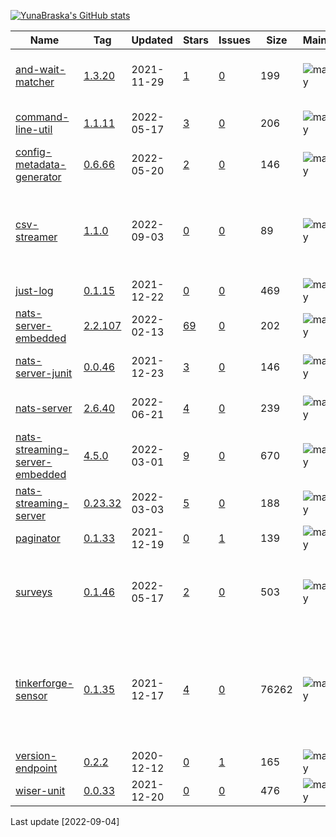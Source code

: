 [![YunaBraska's GitHub stats](https://github-readme-stats.vercel.app/api?username=YunaBraska&count_private=true&show_icons=true&theme=dracula)](https://github.com/YunaBraska/github-readme-stats)

|Name|Tag|Updated|Stars|Issues|Size|Maintainability|Coverage|Description|
|---|---|---|---|---|---|---|---|---|
|[and-wait-matcher](https://github.com/YunaBraska/and-wait-matcher)|[1.3.20](https://github.com/YunaBraska/and-wait-matcher/tags)|2021-11-29|[1](https://github.com/YunaBraska/and-wait-matcher/stargazers)|[0](https://github.com/YunaBraska/and-wait-matcher/issues)|199|![maintainability](https://img.shields.io/codeclimate/maintainability/YunaBraska/and-wait-matcher?style=flat-square)|![coverage](https://img.shields.io/codeclimate/coverage/YunaBraska/and-wait-matcher?style=flat-square)|Small hamcrest matcher which is waiting (with timeout) for the expected value|
|[command-line-util](https://github.com/YunaBraska/command-line-util)|[1.1.11](https://github.com/YunaBraska/command-line-util/tags)|2022-05-17|[3](https://github.com/YunaBraska/command-line-util/stargazers)|[0](https://github.com/YunaBraska/command-line-util/issues)|206|![maintainability](https://img.shields.io/codeclimate/maintainability/YunaBraska/command-line-util?style=flat-square)|![coverage](https://img.shields.io/codeclimate/coverage/YunaBraska/command-line-util?style=flat-square)|CommandLineUtil to get easy access to command line unix/windows|
|[config-metadata-generator](https://github.com/YunaBraska/config-metadata-generator)|[0.6.66](https://github.com/YunaBraska/config-metadata-generator/tags)|2022-05-20|[2](https://github.com/YunaBraska/config-metadata-generator/stargazers)|[0](https://github.com/YunaBraska/config-metadata-generator/issues)|146|![maintainability](https://img.shields.io/codeclimate/maintainability/YunaBraska/config-metadata-generator?style=flat-square)|![coverage](https://img.shields.io/codeclimate/coverage/YunaBraska/config-metadata-generator?style=flat-square)|Manually way/library to generate config metadata for spring boot|
|[csv-streamer](https://github.com/YunaBraska/csv-streamer)|[1.1.0](https://github.com/YunaBraska/csv-streamer/tags)|2022-09-03|[0](https://github.com/YunaBraska/csv-streamer/stargazers)|[0](https://github.com/YunaBraska/csv-streamer/issues)|89|![maintainability](https://img.shields.io/codeclimate/maintainability/YunaBraska/csv-streamer?style=flat-square)|![coverage](https://img.shields.io/codeclimate/coverage/YunaBraska/csv-streamer?style=flat-square)|Lazy CSV reader: plain java, no dependencies, streaming, resource reader, unzip, autodetect delimiters, Immutable, InnerCSV NullPointerException or IndexOutOfBoundsException|
|[just-log](https://github.com/YunaBraska/just-log)|[0.1.15](https://github.com/YunaBraska/just-log/tags)|2021-12-22|[0](https://github.com/YunaBraska/just-log/stargazers)|[0](https://github.com/YunaBraska/just-log/issues)|469|![maintainability](https://img.shields.io/codeclimate/maintainability/YunaBraska/just-log?style=flat-square)|![coverage](https://img.shields.io/codeclimate/coverage/YunaBraska/just-log?style=flat-square)|Simple native logger without reflection|
|[nats-server-embedded](https://github.com/YunaBraska/nats-server-embedded)|[2.2.107](https://github.com/YunaBraska/nats-server-embedded/tags)|2022-02-13|[69](https://github.com/YunaBraska/nats-server-embedded/stargazers)|[0](https://github.com/YunaBraska/nats-server-embedded/issues)|202|![maintainability](https://img.shields.io/codeclimate/maintainability/YunaBraska/nats-server-embedded?style=flat-square)|![coverage](https://img.shields.io/codeclimate/coverage/YunaBraska/nats-server-embedded?style=flat-square)|Nats server embedded for testing which contains the original Nats server|
|[nats-server-junit](https://github.com/YunaBraska/nats-server-junit)|[0.0.46](https://github.com/YunaBraska/nats-server-junit/tags)|2021-12-23|[3](https://github.com/YunaBraska/nats-server-junit/stargazers)|[0](https://github.com/YunaBraska/nats-server-junit/issues)|146|![maintainability](https://img.shields.io/codeclimate/maintainability/YunaBraska/nats-server-junit?style=flat-square)|![coverage](https://img.shields.io/codeclimate/coverage/YunaBraska/nats-server-junit?style=flat-square)|Nats server embedded for testing which contains the original Nats server|
|[nats-server](https://github.com/YunaBraska/nats-server)|[2.6.40](https://github.com/YunaBraska/nats-server/tags)|2022-06-21|[4](https://github.com/YunaBraska/nats-server/stargazers)|[0](https://github.com/YunaBraska/nats-server/issues)|239|![maintainability](https://img.shields.io/codeclimate/maintainability/YunaBraska/nats-server?style=flat-square)|![coverage](https://img.shields.io/codeclimate/coverage/YunaBraska/nats-server?style=flat-square)|Nats server for testing which contains the original Nats server|
|[nats-streaming-server-embedded](https://github.com/YunaBraska/nats-streaming-server-embedded)|[4.5.0](https://github.com/YunaBraska/nats-streaming-server-embedded/tags)|2022-03-01|[9](https://github.com/YunaBraska/nats-streaming-server-embedded/stargazers)|[0](https://github.com/YunaBraska/nats-streaming-server-embedded/issues)|670|![maintainability](https://img.shields.io/codeclimate/maintainability/YunaBraska/nats-streaming-server-embedded?style=flat-square)|![coverage](https://img.shields.io/codeclimate/coverage/YunaBraska/nats-streaming-server-embedded?style=flat-square)|Embedded NatsServer for testing which contains the original NatsServer|
|[nats-streaming-server](https://github.com/YunaBraska/nats-streaming-server)|[0.23.32](https://github.com/YunaBraska/nats-streaming-server/tags)|2022-03-03|[5](https://github.com/YunaBraska/nats-streaming-server/stargazers)|[0](https://github.com/YunaBraska/nats-streaming-server/issues)|188|![maintainability](https://img.shields.io/codeclimate/maintainability/YunaBraska/nats-streaming-server?style=flat-square)|![coverage](https://img.shields.io/codeclimate/coverage/YunaBraska/nats-streaming-server?style=flat-square)|NatsServer for testing which contains the original NatsServer|
|[paginator](https://github.com/YunaBraska/paginator)|[0.1.33](https://github.com/YunaBraska/paginator/tags)|2021-12-19|[0](https://github.com/YunaBraska/paginator/stargazers)|[1](https://github.com/YunaBraska/paginator/issues)|139|![maintainability](https://img.shields.io/codeclimate/maintainability/YunaBraska/paginator?style=flat-square)|![coverage](https://img.shields.io/codeclimate/coverage/YunaBraska/paginator?style=flat-square)|Java browser with javascript support|
|[surveys](https://github.com/YunaBraska/surveys)|[0.1.46](https://github.com/YunaBraska/surveys/tags)|2022-05-17|[2](https://github.com/YunaBraska/surveys/stargazers)|[0](https://github.com/YunaBraska/surveys/issues)|503|![maintainability](https://img.shields.io/codeclimate/maintainability/YunaBraska/surveys?style=flat-square)|![coverage](https://img.shields.io/codeclimate/coverage/YunaBraska/surveys?style=flat-square)|Surveys is a plain java library to provide a base for questionnaires. It also provides a function to generate diagrams and to measure answer times.|
|[tinkerforge-sensor](https://github.com/YunaBraska/tinkerforge-sensor)|[0.1.35](https://github.com/YunaBraska/tinkerforge-sensor/tags)|2021-12-17|[4](https://github.com/YunaBraska/tinkerforge-sensor/stargazers)|[0](https://github.com/YunaBraska/tinkerforge-sensor/issues)|76262|![maintainability](https://img.shields.io/codeclimate/maintainability/YunaBraska/tinkerforge-sensor?style=flat-square)|![coverage](https://img.shields.io/codeclimate/coverage/YunaBraska/tinkerforge-sensor?style=flat-square)|This Library is simplifying the API usage in a pure Java 8 way without any Frameworks. Removes pain of the Sensor UID, how to speak to the sensor and what values can i get from it etc. so that the focus is more on the logic|
|[version-endpoint](https://github.com/YunaBraska/version-endpoint)|[0.2.2](https://github.com/YunaBraska/version-endpoint/tags)|2020-12-12|[0](https://github.com/YunaBraska/version-endpoint/stargazers)|[1](https://github.com/YunaBraska/version-endpoint/issues)|165|![maintainability](https://img.shields.io/codeclimate/maintainability/YunaBraska/version-endpoint?style=flat-square)|![coverage](https://img.shields.io/codeclimate/coverage/YunaBraska/version-endpoint?style=flat-square)|A simple spring boot version endpoint with git properties|
|[wiser-unit](https://github.com/YunaBraska/wiser-unit)|[0.0.33](https://github.com/YunaBraska/wiser-unit/tags)|2021-12-20|[0](https://github.com/YunaBraska/wiser-unit/stargazers)|[0](https://github.com/YunaBraska/wiser-unit/issues)|476|![maintainability](https://img.shields.io/codeclimate/maintainability/YunaBraska/wiser-unit?style=flat-square)|![coverage](https://img.shields.io/codeclimate/coverage/YunaBraska/wiser-unit?style=flat-square)|BDD test methods and generates report|

Last update [2022-09-04]
